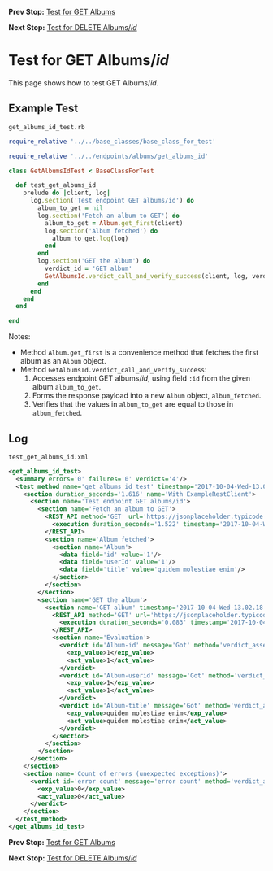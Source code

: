 <!--- GENERATED FILE, DO NOT EDIT --->
**Prev Stop:** [Test for GET Albums](./GetAlbums.md)

**Next Stop:** [Test for DELETE Albums/_id_](./DeleteAlbumsId.md)


# Test for GET Albums/_id_

This page shows how to test GET Albums/_id_.

## Example Test

<code>get_albums_id_test.rb</code>
```ruby
require_relative '../../base_classes/base_class_for_test'

require_relative '../../endpoints/albums/get_albums_id'

class GetAlbumsIdTest < BaseClassForTest

  def test_get_albums_id
    prelude do |client, log|
      log.section('Test endpoint GET albums/id') do
        album_to_get = nil
        log.section('Fetch an album to GET') do
          album_to_get = Album.get_first(client)
          log.section('Album fetched') do
            album_to_get.log(log)
          end
        end
        log.section('GET the album') do
          verdict_id = 'GET album'
          GetAlbumsId.verdict_call_and_verify_success(client, log, verdict_id, album_to_get)
        end
      end
    end
  end

end
```

Notes:

- Method `Album.get_first` is a convenience method that fetches the first album as an `Album` object.
- Method `GetAlbumsId.verdict_call_and_verify_success`:
  1.  Accesses endpoint GET albums/_id_, using field `:id` from the given album `album_to_get`.
  2.  Forms the response payload into a new `Album` object, `album_fetched`.
  3.  Verifies that the values in `album_to_get` are equal to those in `album_fetched`.

## Log

<code>test_get_albums_id.xml</code>
```xml
<get_albums_id_test>
  <summary errors='0' failures='0' verdicts='4'/>
  <test_method name='get_albums_id_test' timestamp='2017-10-04-Wed-13.02.17.040'>
    <section duration_seconds='1.616' name='With ExampleRestClient'>
      <section name='Test endpoint GET albums/id'>
        <section name='Fetch an album to GET'>
          <REST_API method='GET' url='https://jsonplaceholder.typicode.com/albums'>
            <execution duration_seconds='1.522' timestamp='2017-10-04-Wed-13.02.17.040'/>
          </REST_API>
          <section name='Album fetched'>
            <section name='Album'>
              <data field='id' value='1'/>
              <data field='userId' value='1'/>
              <data field='title' value='quidem molestiae enim'/>
            </section>
          </section>
        </section>
        <section name='GET the album'>
          <section name='GET album' timestamp='2017-10-04-Wed-13.02.18.570'>
            <REST_API method='GET' url='https://jsonplaceholder.typicode.com/albums/1'>
              <execution duration_seconds='0.083' timestamp='2017-10-04-Wed-13.02.18.570'/>
            </REST_API>
            <section name='Evaluation'>
              <verdict id='Album-id' message='Got' method='verdict_assert_equal?' outcome='passed' volatile='false'>
                <exp_value>1</exp_value>
                <act_value>1</act_value>
              </verdict>
              <verdict id='Album-userid' message='Got' method='verdict_assert_equal?' outcome='passed' volatile='false'>
                <exp_value>1</exp_value>
                <act_value>1</act_value>
              </verdict>
              <verdict id='Album-title' message='Got' method='verdict_assert_equal?' outcome='passed' volatile='false'>
                <exp_value>quidem molestiae enim</exp_value>
                <act_value>quidem molestiae enim</act_value>
              </verdict>
            </section>
          </section>
        </section>
      </section>
    </section>
    <section name='Count of errors (unexpected exceptions)'>
      <verdict id='error count' message='error count' method='verdict_assert_equal?' outcome='passed' volatile='true'>
        <exp_value>0</exp_value>
        <act_value>0</act_value>
      </verdict>
    </section>
  </test_method>
</get_albums_id_test>
```

**Prev Stop:** [Test for GET Albums](./GetAlbums.md)

**Next Stop:** [Test for DELETE Albums/_id_](./DeleteAlbumsId.md)

